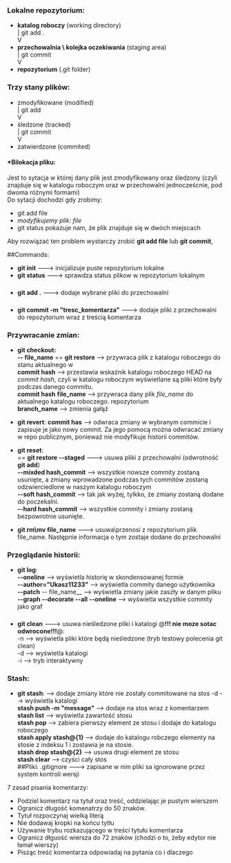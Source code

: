 ### Lokalne repozytorium:

- __katalog roboczy__ (working directory)  
  |  git add .  
  V  
- __przechowalnia \ kolejka oczekiwania__ (staging area)  
  |  git commit  
  V
- __repozytorium__ (.git folder)   

### Trzy stany plików:  
- zmodyfikowane (modified)  
  |  git add  
  V         
- śledzone (tracked)  
  |  git commit  
  V 
- zatwierdzone (commited)


#### *Bilokacja pliku:

Jest to sytacja w której dany plik jest zmodyfikowany oraz śledzony
(czyli znajduje się w katalogu roboczym oraz w przechowalni jednocześcnie, pod dwoma różnymi formami)  
Do sytacji dochodzi gdy zrobimy:  
- git add file
- _modyfikujemy plik: file_
- git status pokazuje nam, że plik znajduje się w dwóch miejscach

Aby rozwiązać ten problem wystarczy zrobić __git add file__ lub __git commit__,
 

##Commands:
- __git init__ ---> inicjalizuje puste repozytorium lokalne
- __git status__ ---> sprawdza status plikow w repozytorium lokalnym

###
- __git add .__  ---> dodaje wybrane pliki do przechowalni 
###
- __git commit -m "tresc_komentarza"__ ---> dodaje pliki z przechowalni do repozytorium
wraz z treścią komentarza

### Przywracanie zmian:  
- __git checkout:  
-- file_name__ == __git restore__ --> przywraca plik z katalogu roboczego do stanu aktualnego w  
__commit hash__  --> przestawia wskaźnik katalogu roboczego HEAD na _commit hash_, czyli w katalogu roboczym wyświetlane 
  są pliki które były podczas danego commitu.  
__commit hash__ __file_name__ --> przywraca dany plik _file_name_ do aktualnego katalogu roboczego.
repozytorium  
__branch_name__ --> zmienia gałąź
- __git revert__:
__commit has__ --> odwraca zmiany w wybranym commicie i zapisuje je jako nowy commit.
  Za jego pomocą można odwracać zmiany w repo publicznym, ponieważ nie modyfikuje historii commitów.
- __git reset__:    
== __git restore --staged__  ---> usuwa pliki z przechowalni (odwrotność __git add__)  
__--mixded hash_commit__ --> wszystkie nowsze commity zostaną usunięte, a zmiany wprowadzone podczas
  tych commitów zostaną odzwierciedlone w naszym katalogu roboczym  
__--soft hash_commit__ --> tak jak wyżej, tylkko, że zmiany zostaną dodane do poczekalni.  
__--hard hash_commit__ --> wszystkie commity i zmiany zostaną bezpowrotnie usunięte.  
    

- __git rm\mv file_name__ ---> usuwa\przenosi z repozytorium plik file_name. Następnie informacja o tym 
zostaje dodane do przechowalni



### Przeglądanie historii:
- __git log__:  
__--oneline__ --> wyświetla historię w skondensowanej formie  
__--author="Ukasz11233"__ --> wyświetla commity danego użytkownika  
__--patch__ -- file_name__ --> wyświetla zmiany jakie zaszły w danym pliku  
__--graph --decorate --all --oneline__ --> wyświetla wszystkie commity jako graf
###
- __git clean__ ---> usuwa nieśledzone pliki i katalogi @__!!! nie moze sotac odwrocone!!!__@:  
-n --> wyświetla pliki które będą nieśledzone (tryb testowy polecenia git clean)  
-d --> wyświetla katalogi  
-i --> tryb interaktywny
  
### Stash:
- __git stash__: --> dodaje zmiany które nie zostały commitowane na stos
-d --> wyświetla katalogi  
__stash push -m "message"__  --> dodaje na stos wraz z komentarzem   
__stash list__ --> wyświetla zawartość stosu  
__stash pop__  --> zabiera pierwszy element ze stosu i dodaje do katalogu roboczego  
__stash apply stash@{1}__ --> dodaje do katalogu robczego elementy na stosie z indeksu 1
  i zostawia je na stosie.  
__stash drop stash@{2}__  --> usuwa drugi element ze stosu  
__stash clear__  --> czyści cały stos  
##Pliki:
.gitignore ---> zapisane w nim pliki sa ignorowane przez system kontroli wersji


7 zasad pisania komentarzy:  
- Podziel komentarz na tytuł oraz treść, oddzielając je pustym wierszem
- Ogranicz długość komenatrzy do 50 znaków.
- Tytuł rozpoczynaj wielką literą
- Nie dodawaj kropki na końcu tytłu
- Używanie trybu rozkazującego w treści tytułu komentarza
- Ogranicz dłguość wiersza do 72 znaków (chodzi o to, żeby edytor nie łamał wierszy)
- Pisząc treść komentarza odpowiadaj na pytania co i dlaczego 
